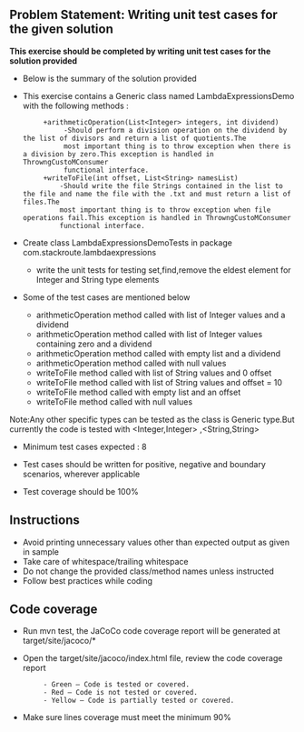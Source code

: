 ## Problem Statement: Writing unit test cases for the given solution ##

**This exercise should be completed by writing unit test cases for the solution provided**


- Below is the summary of the solution provided

- This exercise contains a Generic class named LambdaExpressionsDemo  with the following methods :

           +arithmeticOperation(List<Integer> integers, int dividend)
                -Should perform a division operation on the dividend by the list of divisors and return a list of quotients.The 
                most important thing is to throw exception when there is a division by zero.This exception is handled in ThrowngCustoMConsumer 
                functional interface.
           +writeToFile(int offset, List<String> namesList)
               -Should write the file Strings contained in the list to the file and name the file with the .txt and must return a list of files.The 
               most important thing is to throw exception when file operations fail.This exception is handled in ThrowngCustoMConsumer 
               functional interface.
               
- Create class LambdaExpressionsDemoTests in package com.stackroute.lambdaexpressions 
 
    - write the unit tests for testing set,find,remove the eldest element for Integer and String type elements
- Some of the test cases are mentioned below

    - arithmeticOperation method called with list of Integer values  and a dividend    
    - arithmeticOperation method called with list of Integer values containing zero and a dividend    
    - arithmeticOperation method called with empty list and a dividend
    - arithmeticOperation method called with null values   
    - writeToFile method called with list of String values and 0 offset     
    - writeToFile method called with list of String values and offset = 10
    - writeToFile method called with empty list and an offset
    - writeToFile method called with null values
    
 Note:Any other specific types can be tested as the class is Generic type.But currently the code is tested with <Integer,Integer> ,<String,String>    

- Minimum test cases expected : 8


- Test cases should be written for positive, negative and boundary scenarios, wherever applicable


- Test coverage should be 100%



## Instructions

- Avoid printing unnecessary values other than expected output as given in sample
- Take care of whitespace/trailing whitespace
- Do not change the provided class/method names unless instructed
- Follow best practices while coding

## Code coverage 

 - Run mvn test, the JaCoCo code coverage report will be generated at target/site/jacoco/*
 - Open the target/site/jacoco/index.html file, review the code coverage report 
 
            - Green – Code is tested or covered.
            - Red – Code is not tested or covered.
            - Yellow – Code is partially tested or covered.
 - Make sure lines coverage must meet the minimum 90%